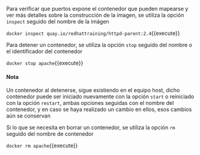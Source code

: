 Para verificar que puertos expone el contenedor que pueden mapearse y ver más detalles sobre la construcción de la imagen, se utiliza la opción `inspect` seguido del nombre de la imágen

`docker inspect quay.io/redhattraining/httpd-parent:2.4`{{execute}}

Para detener un contenedor, se utiliza la opción `stop` seguido del nombre o el identificador del contenedor

`docker stop apache`{{execute}}

#### Nota
Un contenedor al detenerse, sigue existiendo en el equipo host, dicho contenedor puede ser iniciado nuevamente con la opción `start` o reiniciado con la opción `restart`, ambas opciones seguidas con el nombre del contenedor, y en caso se haya realizado un cambio en ellos, esos cambios aún se conservan

Si lo que se necesita en borrar un contenedor, se utiliza la opción `rm` seguido del nombre de contenedor

`docker rm apache`{{execute}}
